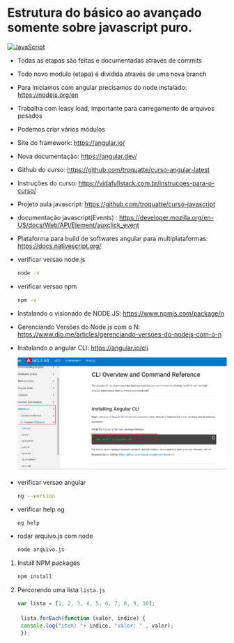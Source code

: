 # Estrutura do básico ao avançado somente sobre javascript puro.

<a href="https://developer.mozilla.org/en-US/docs/Web/JavaScript" title="JavaScript"><img src="https://github.com/get-icon/geticon/raw/master/icons/javascript.svg" alt="JavaScript" width="21px" height="21px"></a>

- Todas as etapas são feitas e documentadas através de commits
- Todo novo modulo (etapa) é dividida através de uma nova branch

- Para iniciamos com angular precisamos do node instalado: https://nodejs.org/en  


- Trabalha com leasy load, importante para carregamento de arquivos pesados 

- Podemos criar vários módulos 

- Site do framework: https://angular.io/  

- Nova documentação: https://angular.dev/  

- Github do curso: https://github.com/troquatte/curso-angular-latest  

- Instruções do curso: https://vidafullstack.com.br/instrucoes-para-o-curso/  

- Projeto aula javascript: https://github.com/troquatte/curso-javascript  

- documentação javascript(Events) : https://developer.mozilla.org/en-US/docs/Web/API/Element/auxclick_event

- Plataforma para build de softwares angular para multiplataformas: https://docs.nativescript.org/  

* verificar versao node.js
    ```sh
    node -v
    ```
* verificar versao npm
    ```sh
    npm -v
    ``` 

* Instalando o visionado de NODE.JS: https://www.npmjs.com/package/n  

* Gerenciando Versões do Node.js com o N:  https://www.dio.me/articles/gerenciando-versoes-do-nodejs-com-o-n  

* Instalando o angular CLI: https://angular.io/cli 

    ![alt text](images/image.png)
 
* verificar versao angular
    ```sh
    ng --version
    ```

* verificar help ng
    ```sh
    ng help
    ```    

* rodar arquivo.js com node
    ```sh
    node arquivo.js
    ```

1. Install NPM packages
   ```sh
   npm install
   ```
2. Percorendo uma lista `lista.js`
   ```js
   var lista = [1, 2, 3, 4, 5, 6, 7, 8, 9, 10];

    lista.forEach(function (valor, indice) {
    console.log("iten: "+ indice, "valor: " , valor);
    });
   ```
